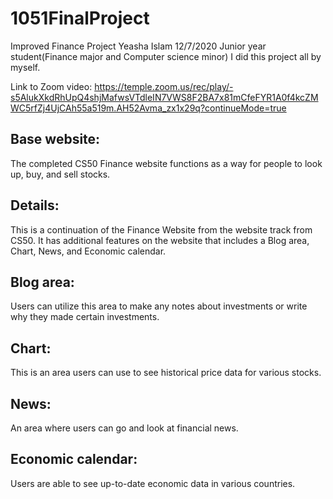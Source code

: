 # 1051FinalProject
Improved Finance Project
Yeasha Islam
12/7/2020
Junior year student(Finance major and Computer science minor)
I did this project all by myself.

Link to Zoom video: https://temple.zoom.us/rec/play/-s5AlukXkdRhUpQ4shjMafwsVTdleIN7VWS8F2BA7x81mCfeFYR1A0f4kcZMWC5rfZj4UjCAh55a519m.AH52Avma_zx1x29q?continueMode=true


## Base website: 
The completed CS50 Finance website functions as a way for people to look up, buy, and sell stocks. 

## Details: 
This is a continuation of the Finance Website from the website track from CS50. It has additional features on the website that includes a Blog area, Chart, News, and Economic calendar.

## Blog area: 
Users can utilize this area to make any notes about investments or write why they made certain investments. 

## Chart: 
This is an area users can use to see historical price data for various stocks. 

## News:
An area where users can go and look at financial news.

## Economic calendar:
Users are able to see up-to-date economic data in various countries. 
